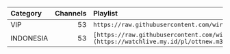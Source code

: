 <table>
  <thead>
    <tr><th align="left">Category</th><th align="left">Channels</th><th align="left">Playlist</th></tr>
  </thead>
  <tbody>
    <tr><td>VIP</td><td align="right">53</td><td nowrap><code>https://raw.githubusercontent.com/wirdana/ema/main/trojan.m3u</code></td></tr>
    <tr><td>INDONESIA</td><td align="right">53</td><td nowrap><code>[https://raw.githubusercontent.com/wirdana/ema/main/trojan2.m3u](https://watchlive.my.id/pl/ottnew.m3u)https://watchlive.my.id/pl/ottnew.m3u</code></td></tr>
  </tbody>
</table>
